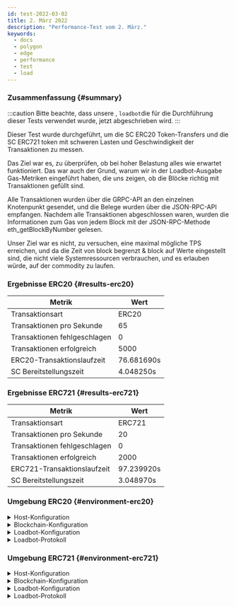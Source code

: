 ```yaml
---
id: test-2022-03-02
title: 2. März 2022
description: "Performance-Test vom 2. März."
keywords:
  - docs
  - polygon
  - edge
  - performance
  - test
  - load
---
```


### Zusammenfassung {#summary}

:::caution
Bitte beachte, dass unsere , `loadbot`die für die Durchführung dieser Tests verwendet wurde, jetzt abgeschrieben wird.
:::

Dieser Test wurde durchgeführt, um die SC ERC20 Token-Transfers und die SC ERC721 token mit schweren Lasten und Geschwindigkeit der Transaktionen zu messen.

Das Ziel war es, zu überprüfen, ob bei hoher Belastung alles wie erwartet funktioniert. Das war auch der Grund, warum wir in der Loadbot-Ausgabe Gas-Metriken eingeführt haben, die uns zeigen, ob die Blöcke richtig mit Transaktionen gefüllt sind.

Alle Transaktionen wurden über die GRPC-API an den einzelnen Knotenpunkt gesendet, und die Belege wurden über die JSON-RPC-API empfangen. Nachdem alle Transaktionen abgeschlossen waren, wurden die Informationen zum Gas von jedem Block mit der JSON-RPC-Methode eth_getBlockByNumber gelesen.

Unser Ziel war es nicht, zu versuchen, eine maximal mögliche TPS erreichen, und da die Zeit von block begrenzt & block auf Werte eingestellt sind, die nicht viele Systemressourcen verbrauchen, und es erlauben würde, auf der commodity zu laufen.

### Ergebnisse ERC20 {#results-erc20}

| Metrik | Wert |
| ------ | ----- |
| Transaktionsart | ERC20 |
| Transaktionen pro Sekunde | 65 |
| Transaktionen fehlgeschlagen | 0 |
| Transaktionen erfolgreich | 5000 |
| ERC20-Transaktionslaufzeit | 76.681690s |
| SC Bereitstellungszeit | 4.048250s |

### Ergebnisse ERC721 {#results-erc721}

| Metrik | Wert |
| ------ | ----- |
| Transaktionsart | ERC721 |
| Transaktionen pro Sekunde | 20 |
| Transaktionen fehlgeschlagen | 0 |
| Transaktionen erfolgreich | 2000 |
| ERC721-Transaktionslaufzeit | 97.239920s |
| SC Bereitstellungszeit | 3.048970s |

### Umgebung ERC20 {#environment-erc20}

<details>
  <summary>Host-Konfiguration</summary>
  <div>
    <div>
        <table>
            <tr>
                <td>Cloud-Anbieter</td>
                <td>AWS</td>
            </tr>
            <tr>
                <td>Instanzgröße</td>
                <td>t2.micro</td>
            </tr>
            <tr>
                <td>Vernetzung</td>
                <td>privates Subnetz</td>
            </tr>
            <tr>
                <td>Betriebssystem</td>
                <td>Linux Ubuntu 20.04 LTS - Focal Fossa</td>
            </tr>
            <tr>
                <td>Datei-Deskriptor-Grenze</td>
                <td>65535</td>
            </tr>
            <tr>
                <td>Maximale Benutzerprozesse</td>
                <td>65535</td>
            </tr>
        </table>
    </div>
    <br/>
  </div>
</details>

<details>
  <summary>Blockchain-Konfiguration</summary>
  <div>
    <div>
        <table>
            <tr>
                <td>Polygon Edge Version</td>
                <td>Commit <a href="https://github.com/0xPolygon/polygon-edge/commit/8a033aa1afb191abdac04636d318f83f32511f3c">8a033aa1afb191abdac04636d318f83f32511f3c</a> auf der Entwicklungsstelle</td>
            </tr>
            <tr>
                <td>Validator-Knoten</td>
                <td>6</td>
            </tr>
            <tr>
                <td>Nicht-Validator-Knoten</td>
                <td>0</td>
            </tr>
            <tr>
                <td>Konsens</td>
                <td>IBFT PoA</td>
            </tr>
            <tr>
                <td>Blockzeit</td>
                <td>2s</td>
            </tr>
            <tr>
                <td>Blockgaslimit</td>
                <td>5242880</td>
            </tr>
            <tr>
                <td>Durchschnittliche Blockauslastung</td>
                <td>95%</td>
            </tr>
        </table>
    </div>
    <br/>
  </div>
</details>

<details>
  <summary>Loadbot-Konfiguration</summary>
  <div>
    <div>
        <table>
            <tr>
                <td>Gesamttransaktionen</td>
                <td>5000</td>
            </tr>
            <tr>
                <td>Gesendete Transaktionen pro Sekunde</td>
                <td>200</td>
            </tr>
            <tr>
                <td>Art der Transaktionen</td>
                <td>ERC20-zu-ERC20-Transfers</td>
            </tr>
        </table>
    </div>
    <br/>
  </div>
</details>

<details>
    <summary>Loadbot-Protokoll</summary>

    [COUNT DATA]
    Transactions submitted = 5000
    Transactions failed    = 0

    [APPROXIMATE TPS]
    Approximate number of transactions per second = 65

    [TURN AROUND DATA]
    Average transaction turn around = 25.034950s
    Fastest transaction turn around = 3.056460s
    Slowest transaction turn around = 47.366220s
    Total loadbot execution time    = 76.681690s

    [CONTRACT DEPLOYMENT DATA]
    Contract address     = 0x7224Dad537291bb6bA277d3e1cCD48cf87B208E7
    Total execution time = 4.048250s
    Blocks required      = 1

    Block #557781 = 1 txns (1055769 gasUsed / 5242880 gasLimit) utilization = 20%

    Average utilization across all blocks: 20%

    [BLOCK DATA]
    Blocks required = 29

    Block #557783 = 178 txns (5212100 gasUsed / 5242880 gasLimit) utilization = 99%
    Block #557785 = 178 txns (5197100 gasUsed / 5242880 gasLimit) utilization = 99%
    Block #557786 = 178 txns (5197100 gasUsed / 5242880 gasLimit) utilization = 99%
    Block #557787 = 178 txns (5197100 gasUsed / 5242880 gasLimit) utilization = 99%
    Block #557788 = 178 txns (5197100 gasUsed / 5242880 gasLimit) utilization = 99%
    Block #557789 = 178 txns (5197100 gasUsed / 5242880 gasLimit) utilization = 99%
    Block #557791 = 178 txns (5197100 gasUsed / 5242880 gasLimit) utilization = 99%
    Block #557792 = 178 txns (5197100 gasUsed / 5242880 gasLimit) utilization = 99%
    Block #557793 = 178 txns (5197100 gasUsed / 5242880 gasLimit) utilization = 99%
    Block #557794 = 178 txns (5197100 gasUsed / 5242880 gasLimit) utilization = 99%
    Block #557795 = 178 txns (5197100 gasUsed / 5242880 gasLimit) utilization = 99%
    Block #557797 = 178 txns (5197100 gasUsed / 5242880 gasLimit) utilization = 99%
    Block #557798 = 178 txns (5197100 gasUsed / 5242880 gasLimit) utilization = 99%
    Block #557799 = 178 txns (5197100 gasUsed / 5242880 gasLimit) utilization = 99%
    Block #557800 = 178 txns (5197100 gasUsed / 5242880 gasLimit) utilization = 99%
    Block #557801 = 178 txns (5197100 gasUsed / 5242880 gasLimit) utilization = 99%
    Block #557803 = 178 txns (5197100 gasUsed / 5242880 gasLimit) utilization = 99%
    Block #557804 = 178 txns (5197100 gasUsed / 5242880 gasLimit) utilization = 99%
    Block #557805 = 178 txns (5197100 gasUsed / 5242880 gasLimit) utilization = 99%
    Block #557806 = 178 txns (5197100 gasUsed / 5242880 gasLimit) utilization = 99%
    Block #557807 = 178 txns (5197100 gasUsed / 5242880 gasLimit) utilization = 99%
    Block #557809 = 178 txns (5197100 gasUsed / 5242880 gasLimit) utilization = 99%
    Block #557810 = 178 txns (5197100 gasUsed / 5242880 gasLimit) utilization = 99%
    Block #557811 = 178 txns (5197100 gasUsed / 5242880 gasLimit) utilization = 99%
    Block #557812 = 178 txns (5197100 gasUsed / 5242880 gasLimit) utilization = 99%
    Block #557813 = 178 txns (5197100 gasUsed / 5242880 gasLimit) utilization = 99%
    Block #557815 = 178 txns (5197100 gasUsed / 5242880 gasLimit) utilization = 99%
    Block #557816 = 178 txns (5197100 gasUsed / 5242880 gasLimit) utilization = 99%
    Block #557817 = 16 txns (474800 gasUsed / 5242880 gasLimit) utilization   = 9%

    Average utilization across all blocks: 95%

</details>

### Umgebung ERC721 {#environment-erc721}

<details>
  <summary>Host-Konfiguration</summary>
  <div>
    <div>
        <table>
            <tr>
                <td>Cloud-Anbieter</td>
                <td>AWS</td>
            </tr>
            <tr>
                <td>Instanzgröße</td>
                <td>t2.micro</td>
            </tr>
            <tr>
                <td>Vernetzung</td>
                <td>privates Subnetz</td>
            </tr>
            <tr>
                <td>Betriebssystem</td>
                <td>Linux Ubuntu 20.04 LTS - Focal Fossa</td>
            </tr>
            <tr>
                <td>Datei-Deskriptor-Grenze</td>
                <td>65535</td>
            </tr>
            <tr>
                <td>Maximale Benutzerprozesse</td>
                <td>65535</td>
            </tr>
        </table>
    </div>
    <br/>
  </div>
</details>

<details>
  <summary>Blockchain-Konfiguration</summary>
  <div>
    <div>
        <table>
            <tr>
                <td>Polygon Edge Version</td>
                <td>Commit <a href="https://github.com/0xPolygon/polygon-edge/commit/8a033aa1afb191abdac04636d318f83f32511f3c">8a033aa1afb191abdac04636d318f83f32511f3c</a> auf der Entwicklungsstelle</td>
            </tr>
            <tr>
                <td>Validator-Knoten</td>
                <td>6</td>
            </tr>
            <tr>
                <td>Nicht-Validator-Knoten</td>
                <td>0</td>
            </tr>
            <tr>
                <td>Konsens</td>
                <td>IBFT PoA</td>
            </tr>
            <tr>
                <td>Blockzeit</td>
                <td>2s</td>
            </tr>
            <tr>
                <td>Blockgaslimit</td>
                <td>5242880</td>
            </tr>
            <tr>
                <td>Durchschnittliche Blockauslastung</td>
                <td>94%</td>
            </tr>
        </table>
    </div>
    <br/>
  </div>
</details>

<details>
  <summary>Loadbot-Konfiguration</summary>
  <div>
    <div>
        <table>
            <tr>
                <td>Gesamttransaktionen</td>
                <td>2000</td>
            </tr>
            <tr>
                <td>Gesendete Transaktionen pro Sekunde</td>
                <td>200</td>
            </tr>
            <tr>
                <td>Art der Transaktionen</td>
                <td>ERC721-Token-Mint</td>
            </tr>
        </table>
    </div>
    <br/>
  </div>
</details>

<details>
    <summary>Loadbot-Protokoll</summary>

    [COUNT DATA]
    Transactions submitted = 2000
    Transactions failed    = 0

    [APPROXIMATE TPS]
    Approximate number of transactions per second = 20

    [TURN AROUND DATA]
    Average transaction turn around = 43.034620s
    Fastest transaction turn around = 4.007210s
    Slowest transaction turn around = 84.184340s
    Total loadbot execution time    = 97.239920s

    [CONTRACT DEPLOYMENT DATA]
    Contract address     = 0x79D9167FcCC5087D28B2D0cDA27ffAA23A731F51
    Total execution time = 3.048970s
    Blocks required      = 1

    Block #558955 = 1 txns (2528760 gasUsed / 5242880 gasLimit) utilization = 48%

    Average utilization across all blocks: 48%

    [BLOCK DATA]
    Blocks required = 46

    Block #558957 = 44 txns (5104824 gasUsed / 5242880 gasLimit) utilization = 97%
    Block #558958 = 45 txns (5189970 gasUsed / 5242880 gasLimit) utilization = 98%
    Block #558959 = 45 txns (5189970 gasUsed / 5242880 gasLimit) utilization = 98%
    Block #558960 = 45 txns (5189970 gasUsed / 5242880 gasLimit) utilization = 98%
    Block #558961 = 45 txns (5189970 gasUsed / 5242880 gasLimit) utilization = 98%
    Block #558962 = 45 txns (5189970 gasUsed / 5242880 gasLimit) utilization = 98%
    Block #558963 = 45 txns (5189970 gasUsed / 5242880 gasLimit) utilization = 98%
    Block #558964 = 45 txns (5189970 gasUsed / 5242880 gasLimit) utilization = 98%
    Block #558965 = 45 txns (5189970 gasUsed / 5242880 gasLimit) utilization = 98%
    Block #558966 = 45 txns (5189970 gasUsed / 5242880 gasLimit) utilization = 98%
    Block #558967 = 45 txns (5189970 gasUsed / 5242880 gasLimit) utilization = 98%
    Block #558968 = 45 txns (5189970 gasUsed / 5242880 gasLimit) utilization = 98%
    Block #558969 = 45 txns (5189970 gasUsed / 5242880 gasLimit) utilization = 98%
    Block #558970 = 45 txns (5189970 gasUsed / 5242880 gasLimit) utilization = 98%
    Block #558971 = 45 txns (5189970 gasUsed / 5242880 gasLimit) utilization = 98%
    Block #558972 = 45 txns (5189970 gasUsed / 5242880 gasLimit) utilization = 98%
    Block #558973 = 45 txns (5189970 gasUsed / 5242880 gasLimit) utilization = 98%
    Block #558974 = 45 txns (5189970 gasUsed / 5242880 gasLimit) utilization = 98%
    Block #558975 = 45 txns (5189970 gasUsed / 5242880 gasLimit) utilization = 98%
    Block #558976 = 45 txns (5189970 gasUsed / 5242880 gasLimit) utilization = 98%
    Block #558977 = 45 txns (5189970 gasUsed / 5242880 gasLimit) utilization = 98%
    Block #558978 = 45 txns (5189970 gasUsed / 5242880 gasLimit) utilization = 98%
    Block #558979 = 45 txns (5189970 gasUsed / 5242880 gasLimit) utilization = 98%
    Block #558980 = 45 txns (5189970 gasUsed / 5242880 gasLimit) utilization = 98%
    Block #558981 = 45 txns (5189970 gasUsed / 5242880 gasLimit) utilization = 98%
    Block #558982 = 45 txns (5189970 gasUsed / 5242880 gasLimit) utilization = 98%
    Block #558983 = 13 txns (1505298 gasUsed / 5242880 gasLimit) utilization = 28%
    Block #558984 = 45 txns (5189970 gasUsed / 5242880 gasLimit) utilization = 98%
    Block #558985 = 45 txns (5189970 gasUsed / 5242880 gasLimit) utilization = 98%
    Block #558986 = 45 txns (5189970 gasUsed / 5242880 gasLimit) utilization = 98%
    Block #558987 = 45 txns (5189970 gasUsed / 5242880 gasLimit) utilization = 98%
    Block #558988 = 45 txns (5189970 gasUsed / 5242880 gasLimit) utilization = 98%
    Block #558989 = 45 txns (5189970 gasUsed / 5242880 gasLimit) utilization = 98%
    Block #558990 = 45 txns (5189970 gasUsed / 5242880 gasLimit) utilization = 98%
    Block #558991 = 45 txns (5189970 gasUsed / 5242880 gasLimit) utilization = 98%
    Block #558992 = 45 txns (5189970 gasUsed / 5242880 gasLimit) utilization = 98%
    Block #558993 = 45 txns (5189970 gasUsed / 5242880 gasLimit) utilization = 98%
    Block #558994 = 45 txns (5189970 gasUsed / 5242880 gasLimit) utilization = 98%
    Block #558995 = 45 txns (5189970 gasUsed / 5242880 gasLimit) utilization = 98%
    Block #558996 = 45 txns (5189970 gasUsed / 5242880 gasLimit) utilization = 98%
    Block #558997 = 45 txns (5189970 gasUsed / 5242880 gasLimit) utilization = 98%
    Block #558998 = 45 txns (5189970 gasUsed / 5242880 gasLimit) utilization = 98%
    Block #558999 = 45 txns (5189970 gasUsed / 5242880 gasLimit) utilization = 98%
    Block #559000 = 45 txns (5189970 gasUsed / 5242880 gasLimit) utilization = 98%
    Block #559001 = 45 txns (5189970 gasUsed / 5242880 gasLimit) utilization = 98%
    Block #559002 = 8 txns (929568 gasUsed / 5242880 gasLimit) utilization   = 17%

    Average utilization across all blocks: 94%

</details>



